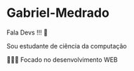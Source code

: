# Gabriel-Medrado

Fala Devs !!! 👋

Sou estudante de ciência da computação

👨🏾‍💻 Focado no desenvolvimento WEB

<a href="https://www.linkedin.com/in/gabriel-medrado-de-souza-9a30b3206/"></a>

